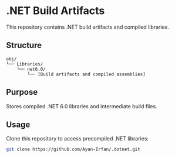 # .NET Build Artifacts

This repository contains .NET build artifacts and compiled libraries.

## Structure

```
obj/
└── Libraries/
    └── net6.0/
        └── [Build artifacts and compiled assemblies]
```

## Purpose

Stores compiled .NET 6.0 libraries and intermediate build files.

## Usage

Clone this repository to access precompiled .NET libraries:

```bash
git clone https://github.com/Ayan-Irfan/.dotnet.git
```
